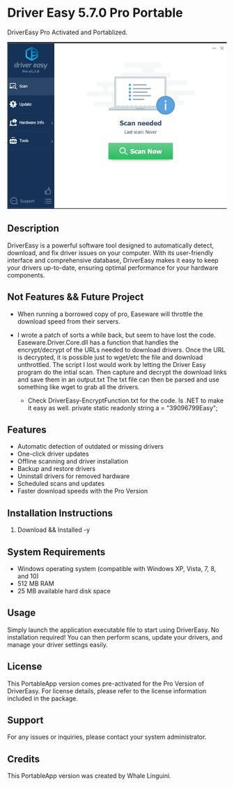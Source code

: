 # Driver Easy 5.7.0 Pro Portable

DriverEasy Pro Activated and Portablized.

![DriverEasy Screenshot](https://github.com/whalelinguni/DriverEasyProPortable/blob/main/Screenshot.png?raw=true)

## Description

DriverEasy is a powerful software tool designed to automatically detect, download, and fix driver issues on your computer. With its user-friendly interface and comprehensive database, DriverEasy makes it easy to keep your drivers up-to-date, ensuring optimal performance for your hardware components.

## Not Features && Future Project
- When running a borrowed copy of pro, Easeware will throttle the download speed from their servers.
- I wrote a patch of sorts a while back, but seem to have lost the code.
	Easeware.Driver.Core.dll has a function that handles the encrypt/decrypt of the URLs needed to download drivers.
	Once the URL is decrypted, it is possible just to wget/etc the file and download unthrottled.
	The script I lost would work by letting the Driver Easy program do the intial scan. Then capture and decrypt the download links and save them in an output.txt
	The txt file can then be parsed and use something like wget to grab all the drivers. 
	
	- Check DriverEasy-EncryptFunction.txt for the code. Is .NET to make it easy as well.
		private static readonly string a = "39096799Easy";


## Features

- Automatic detection of outdated or missing drivers
- One-click driver updates
- Offline scanning and driver installation
- Backup and restore drivers
- Uninstall drivers for removed hardware
- Scheduled scans and updates
- Faster download speeds with the Pro Version

## Installation Instructions

1. Download && Installed -y

## System Requirements

- Windows operating system (compatible with Windows XP, Vista, 7, 8, and 10)
- 512 MB RAM
- 25 MB available hard disk space

## Usage

Simply launch the application executable file to start using DriverEasy. No installation required! You can then perform scans, update your drivers, and manage your driver settings easily.

## License

This PortableApp version comes pre-activated for the Pro Version of DriverEasy. For license details, please refer to the license information included in the package.

## Support

For any issues or inquiries, please contact your system administrator.

## Credits

This PortableApp version was created by Whale Linguini.

